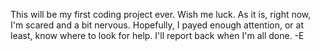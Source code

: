 This will be my first coding project ever. Wish me luck.
As it is, right now, I'm scared and a bit nervous. Hopefully,
I payed enough attention, or at least, know where to look for help.
I'll report back when I'm all done. -E